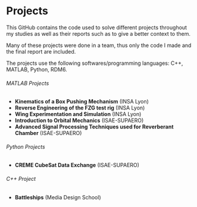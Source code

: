 # Projects
 This GitHub contains the code used to solve different projects throughout my studies as well as their reports such as to give a better context to them.
 
 Many of these projects were done in a team, thus only the code I made and the final report are included.
 
 The projects use the following softwares/programming languages: C++, MATLAB, Python, RDM6.
 
 ###### MATLAB Projects
 
 - **Kinematics of a Box Pushing Mechanism** (INSA Lyon)
 - **Reverse Engineering of the FZG test rig** (INSA Lyon)
 - **Wing Experimentation and Simulation** (INSA Lyon)
 - **Introduction to Orbital Mechanics** (ISAE-SUPAERO)
 - **Advanced Signal Processing Techniques used for Reverberant Chamber** (ISAE-SUPAERO)
 
 ###### Python Projects
 
 - **CREME CubeSat Data Exchange** (ISAE-SUPAERO)
 
 ###### C++ Project

 - **Battleships** (Media Design School)
 
 
